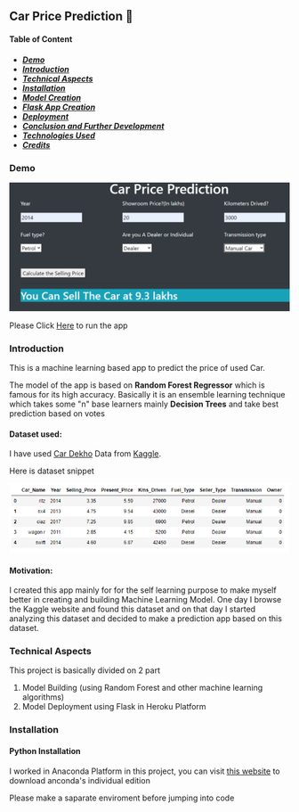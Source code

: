<h2>Car Price Prediction 🚗</h2>
<h4>Table of Content
<h5><ul>
<li><a href="#demo">Demo</a></li>
<li><a href="#intro">Introduction</a></li>
<li><a href="#technical">Technical Aspects</a></li>
<li><a href ="#installation">Installation</a></li>
<li><a href="#">Model Creation</a></li>
<li><a href="#">Flask App Creation</a></li>
<li><a href="#">Deployment</a></li>
<li><a href="#">Conclusion and Further Development</a></li>
<li><a href="#">Technologies Used</a></li>
<li><a href="#">Credits</a></li>
</ul>
<h3 id="demo">Demo</h2>
<img src="demo.png"/>
<p>Please Click <a href="https://carpricespredictionml.herokuapp.com/"> Here</a> to run the app</h3>
<h3 id="intro">Introduction</h3>
<p>This is a machine learning based app to predict the price of used Car.</p>
<p>The model of the app is based on <b>Random Forest Regressor</b> which is famous for its high accuracy. Basically it is an ensemble learning technique which takes some "n" base learners mainly <b>Decision Trees</b> and take best prediction based on votes</p>
<h4>Dataset used:</h4>
<p>I have used <a href="https://www.kaggle.com/nehalbirla/vehicle-dataset-from-cardekho">Car Dekho</a> Data from <a href='https://www.kaggle.com/'>Kaggle</a>.</p>
<p>Here is dataset snippet</p>
<img src='capture.png'/>
<h4>Motivation:</h4>
<p>I created this app mainly for for the self learning purpose to make myself better in creating and building Machine Learning Model. One day I browse the Kaggle website and found this dataset and on that day I started analyzing this dataset and decided to make a prediction app based on this dataset.</p>

<h3 id='technical'>Technical Aspects</h3>
<p>This project is basically divided on 2 part</p>
<ol>
<li>Model Building (using Random Forest and other machine learning algorithms) </li>
<li>Model Deployment using Flask in Heroku Platform
</ol>
<h3 id="installation">Installation</h3>
<h4>Python Installation</h4>
<p>I worked in Anaconda Platform in this project, you can visit <a href='https://www.anaconda.com/products/individual'>this website</a> to download anconda's individual edition</p>
<p>Please make a saparate enviroment before jumping into code</p> 
